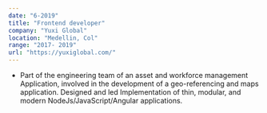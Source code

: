 ```yaml
---
date: "6-2019"
title: "Frontend developer"
company: "Yuxi Global"
location: "Medellin, Col"
range: "2017- 2019"
url: "https://yuxiglobal.com/"
---
```


- Part of the engineering team of an asset and workforce management Application, involved in the development of a geo-referencing and maps application. Designed and led Implementation of thin, modular, and modern NodeJs/JavaScript/Angular applications.
